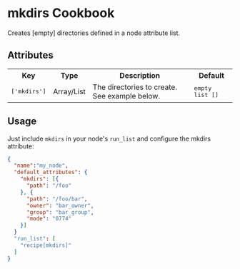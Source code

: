 mkdirs Cookbook
===============
Creates \[empty\] directories defined in a node attribute list.

Attributes
----------
<table>
  <tr>
    <th>Key</th>
    <th>Type</th>
    <th>Description</th>
    <th>Default</th>
  </tr>
  <tr>
    <td><tt>['mkdirs']</tt></td>
    <td>Array/List</td>
    <td>The directories to create. See example below.</td>
    <td><tt>empty list []</tt></td>
  </tr>
</table>

Usage
-----
Just include `mkdirs` in your node's `run_list` and configure the mkdirs attribute:

```json
{
  "name":"my_node",
  "default_attributes": {
    "mkdirs": [{
      "path": "/foo"
    }, {
      "path": "/foo/bar",
      "owner": "bar_owner",
      "group": "bar_group",
      "mode": "0774"
    }]
  }
  "run_list": [
    "recipe[mkdirs]"
  ]
}
```